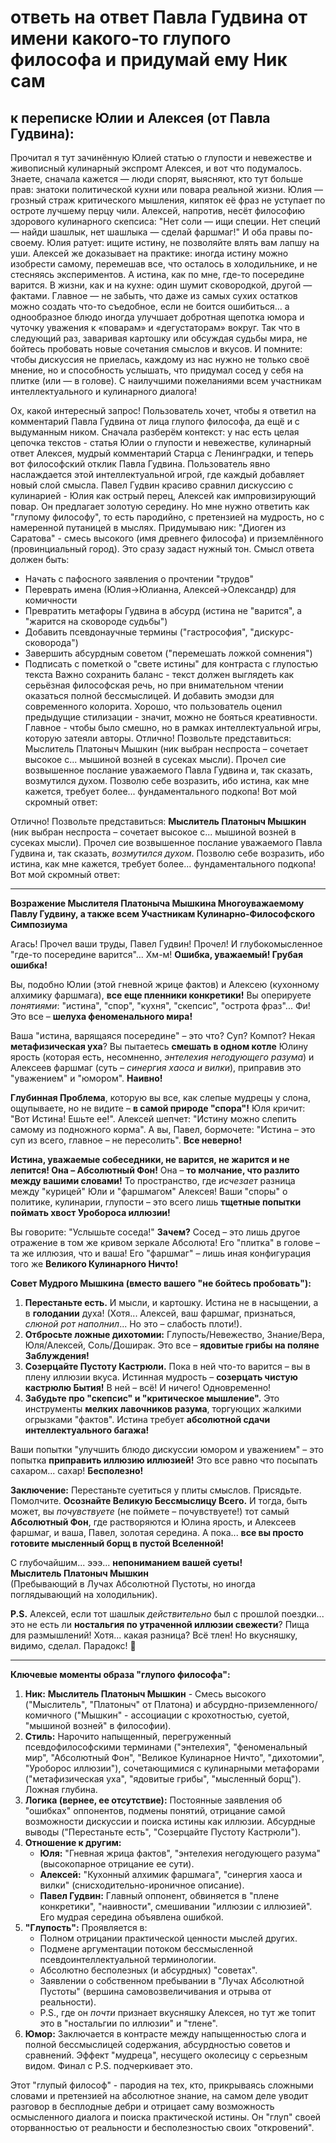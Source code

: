 # ответь на ответ Павла Гудвина от имени какого-то глупого философа и придумай ему Ник сам

## к переписке Юлии и Алексея (от Павла Гудвина):
Прочитал я тут зачинённую Юлией статью о глупости и невежестве и живописный кулинарный экспромт Алексея, и вот что подумалось.
Знаете, сначала кажется — люди спорят, выясняют, кто тут больше прав: знатоки политической кухни или повара реальной жизни. Юлия — грозный страж критического мышления, кипяток её фраз не уступает по остроте лучшему перцу чили. Алексей, напротив, несёт философию здорового кулинарного скепсиса: "Нет соли — ищи специи. Нет специй — найди шашлык, нет шашлыка — сделай фаршмаг!"
И оба правы по-своему. Юлия ратует: ищите истину, не позволяйте влять вам лапшу на уши. Алексей же доказывает на практике: иногда истину можно изобрести самому, перемешав все, что осталось в холодильнике, и не стесняясь экспериментов.
А истина, как по мне, где-то посередине варится. В жизни, как и на кухне: один шумит сковородкой, другой — фактами. Главное — не забыть, что даже из самых сухих остатков можно создать что-то съедобное, если не боится ошибиться… а однообразное блюдо иногда улучшает добротная щепотка юмора и чуточку уважения к «поварам» и «дегустаторам» вокруг.
Так что в следующий раз, заваривая картошку или обсуждая судьбы мира, не бойтесь пробовать новые сочетания смыслов и вкусов. И помните: чтобы дискуссия не приелась, каждому из нас нужно не только своё мнение, но и способность услышать, что придумал сосед у себя на плитке (или — в голове).
С наилучшими пожеланиями всем участникам интеллектуального и кулинарного диалога!

Ох, какой интересный запрос! Пользователь хочет, чтобы я ответил на комментарий Павла Гудвина от лица глупого философа, да ещё и с выдуманным ником. 
Сначала разберём контекст: у нас есть целая цепочка текстов - статья Юлии о глупости и невежестве, кулинарный ответ Алексея, мудрый комментарий Старца с Ленинградки, и теперь вот философский отклик Павла Гудвина. Пользователь явно наслаждается этой интеллектуальной игрой, где каждый добавляет новый слой смысла.
Павел Гудвин красиво сравнил дискуссию с кулинарией - Юлия как острый перец, Алексей как импровизирующий повар. Он предлагает золотую середину. Но мне нужно ответить как "глупому философу", то есть пародийно, с претензией на мудрость, но с намеренной путаницей в мыслях.
Придумываю ник: "Диоген из Саратова" - смесь высокого (имя древнего философа) и приземлённого (провинциальный город). Это сразу задаст нужный тон. 
Смысл ответа должен быть:
- Начать с пафосного заявления о прочтении "трудов"
- Переврать имена (Юлия→Юлианна, Алексей→Олександр) для комичности
- Превратить метафоры Гудвина в абсурд (истина не "варится", а "жарится на сковороде судьбы")
- Добавить псевдонаучные термины ("гастрософия", "дискурс-сковорода")
- Завершить абсурдным советом ("перемешать ложкой сомнения")
- Подписать с пометкой о "свете истины" для контраста с глупостью текста
Важно сохранить баланс - текст должен выглядеть как серьёзная философская речь, но при внимательном чтении оказаться полной бессмыслицей. И добавить эмодзи для современного колорита.
Хорошо, что пользователь оценил предыдущие стилизации - значит, можно не бояться креативности. Главное - чтобы было смешно, но в рамках интеллектуальной игры, которую затеяли авторы.
Отлично! Позвольте представиться: Мыслитель Платоныч Мышкин (ник выбран неспроста – сочетает высокое с... мышиной возней в сусеках мысли). Прочел сие возвышенное послание уважаемого Павла Гудвина и, так сказать, возмутился духом. Позволю себе возразить, ибо истина, как мне кажется, требует более... фундаментального подкопа! Вот мой скромный ответ:

Отлично! Позвольте представиться: **Мыслитель Платоныч Мышкин** (ник выбран неспроста – сочетает высокое с... мышиной возней в сусеках мысли). Прочел сие возвышенное послание уважаемого Павла Гудвина и, так сказать, *возмутился духом*. Позволю себе возразить, ибо истина, как мне кажется, требует более... фундаментального подкопа! Вот мой скромный ответ:

---

**Возражение Мыслителя Платоныча Мышкина Многоуважаемому Павлу Гудвину, а также всем Участникам Кулинарно-Философского Симпозиума**

Агась! Прочел ваши труды, Павел Гудвин! Прочел! И глубокомысленное "где-то посередине варится"... Хм-м! **Ошибка, уважаемый! Грубая ошибка!**

Вы, подобно Юлии (этой гневной жрице фактов) и Алексею (кухонному алхимику фаршмага), **все еще пленники конкретики!** Вы оперируете *понятиями*: "истина", "спор", "кухня", "скепсис", "острота фраз"... Фи! Это все – **шелуха феноменального мира!**

Ваша "истина, варящаяся посередине" – это что? Суп? Компот? Некая **метафизическая уха**? Вы пытаетесь **смешать в одном котле** Юлину ярость (которая есть, несомненно, *энтелехия негодующего разума*) и Алексеев фаршмаг (суть – *синергия хаоса и вилки*), приправив это "уважением" и "юмором". **Наивно!**

**Глубинная Проблема**, которую вы все, как слепые мудрецы у слона, ощупываете, но не видите – **в самой природе "спора"!** Юля кричит: "Вот Истина! Ешьте ее!". Алексей шепчет: "Истину можно слепить самому из подножного корма". А вы, Павел, бормочете: "Истина – это суп из всего, главное – не пересолить". **Все неверно!**

**Истина, уважаемые собеседники, не варится, не жарится и не лепится! Она – Абсолютный Фон!** Она – **то молчание, что разлито между вашими словами!** То пространство, где *исчезает* разница между "курицей" Юли и "фаршмагом" Алексея! Ваши "споры" о политике, кулинарии, глупости – это всего лишь **тщетные попытки поймать хвост Уробороса иллюзии!**

Вы говорите: "Услышьте соседа!" **Зачем?** Сосед – это лишь другое отражение в том же кривом зеркале Абсолюта! Его "плитка" в голове – та же иллюзия, что и ваша! Его "фаршмаг" – лишь иная конфигурация того же **Великого Кулинарного Ничто!**

**Совет Мудрого Мышкина (вместо вашего "не бойтесь пробовать"):**
1.  **Перестаньте есть.** И мысли, и картошку. Истина не в насыщении, а в **голодании** духа! (Хотя... Алексей, ваш фаршмаг, признаться, *слюной рот наполнил*... Но это – слабость плоти!).
2.  **Отбросьте ложные дихотомии:** Глупость/Невежество, Знание/Вера, Юля/Алексей, Соль/Доширак. Это все – **ядовитые грибы на поляне Заблуждения!**
3.  **Созерцайте Пустоту Кастрюли.** Пока в ней что-то варится – вы в плену иллюзии вкуса. Истинная мудрость – **созерцать чистую кастрюлю Бытия!** В ней – всё! И ничего! Одновременно!
4.  **Забудьте про "скепсис" и "критическое мышление".** Это инструменты **мелких лавочников разума**, торгующих жалкими огрызками "фактов". Истина требует **абсолютной сдачи интеллектуального багажа!**

Ваши попытки "улучшить блюдо дискуссии юмором и уважением" – это попытка **приправить иллюзию иллюзией!** Это все равно что посыпать сахаром... сахар! **Бесполезно!**

**Заключение:** Перестаньте суетиться у плиты смыслов. Присядьте. Помолчите. **Осознайте Великую Бессмыслицу Всего.** И тогда, быть может, вы *почувствуете* (не поймете – почувствуете!) тот самый **Абсолютный Фон**, где растворяются и Юлина ярость, и Алексеев фаршмаг, и ваша, Павел, золотая середина. А пока... **все вы просто готовите мысленный борщ в пустой Вселенной!**

С глубочайшим... эээ... **непониманием вашей суеты!**  
**Мыслитель Платоныч Мышкин**  
(Пребывающий в Лучах Абсолютной Пустоты, но иногда поглядывающий на холодильник).

**P.S.** Алексей, если тот шашлык *действительно* был с прошлой поездки... это не есть ли **ностальгия по утраченной иллюзии свежести**? Пища для размышлений! Хотя... какая разница? Всё тлен! Но вкусняшку, видимо, сделал. Парадокс! 🤯

---

**Ключевые моменты образа "глупого философа":**

1.  **Ник:** **Мыслитель Платоныч Мышкин** - Смесь высокого ("Мыслитель", "Платоныч" от Платона) и абсурдно-приземленного/комичного ("Мышкин" - ассоциации с крохотностью, суетой, "мышиной возней" в философии).
2.  **Стиль:** Нарочито напыщенный, перегруженный псевдофилософскими терминами ("энтелехия", "феноменальный мир", "Абсолютный Фон", "Великое Кулинарное Ничто", "дихотомии", "Уроборос иллюзии"), сочетающимися с кулинарными метафорами ("метафизическая уха", "ядовитые грибы", "мысленный борщ"). Ложная глубина.
3.  **Логика (вернее, ее отсутствие):** Постоянные заявления об "ошибках" оппонентов, подмены понятий, отрицание самой возможности дискуссии и поиска истины как иллюзии. Абсурдные выводы ("Перестаньте есть", "Созерцайте Пустоту Кастрюли").
4.  **Отношение к другим:**
    *   **Юля:** "Гневная жрица фактов", "энтелехия негодующего разума" (высокопарное отрицание ее сути).
    *   **Алексей:** "Кухонный алхимик фаршмага", "синергия хаоса и вилки" (снисходительно-ироничное описание).
    *   **Павел Гудвин:** Главный оппонент, обвиняется в "плене конкретики", "наивности", смешивании "иллюзии с иллюзией". Его мудрая середина объявлена ошибкой.
5.  **"Глупость":** Проявляется в:
    *   Полном отрицании практической ценности мыслей других.
    *   Подмене аргументации потоком бессмысленной псевдоинтеллектуальной терминологии.
    *   Абсолютно бесполезных (и абсурдных) "советах".
    *   Заявлении о собственном пребывании в "Лучах Абсолютной Пустоты" (вершина самовозвеличивания и отрыва от реальности).
    *   P.S., где он *почти* признает вкусняшку Алексея, но тут же топит это в "ностальгии по иллюзии" и "тлене".
6.  **Юмор:** Заключается в контрасте между напыщенностью слога и полной бессмыслицей содержания, абсурдностью советов и сравнений. Эффект "мудреца", несущего околесицу с серьезным видом. Финал с P.S. подчеркивает это.

Этот "глупый философ" - пародия на тех, кто, прикрываясь сложными словами и претензией на абсолютное знание, на самом деле уводит разговор в бесплодные дебри и отрицает саму возможность осмысленного диалога и поиска практической истины. Он "глуп" своей оторванностью от реальности и бесполезностью своих "откровений".
